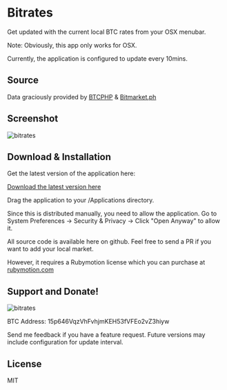 Bitrates
========

Get updated with the current local BTC rates from your OSX menubar.

Note: Obviously, this app only works for OSX.

Currently, the application is configured to update every 10mins.

Source
------

Data graciously provided by [BTCPHP](http://btcphp.com) & [Bitmarket.ph](http://bitmarket.ph)

Screenshot
----------

![bitrates](https://cloud.githubusercontent.com/assets/2481/3427819/11a79926-0038-11e4-956d-5ef50777b9fd.png)

Download & Installation
--------
Get the latest version of the application here:

[Download the latest version here](http://jasontorres.s3.amazonaws.com/stuff/bitrates.app.zip)

Drag the application to your /Applications directory.

Since this is distributed manually, you need to allow the application.
Go to System Preferences -> Security & Privacy -> Click "Open Anyway" to allow it.

All source code is available here on github. Feel free to send a PR if you want to add your local market.

However, it requires a Rubymotion license which you can purchase at [rubymotion.com](http://www.rubymotion.com)


Support and Donate!
--------------------------

![bitrates](https://cloud.githubusercontent.com/assets/2481/3428013/f4b067c8-003a-11e4-81d7-a8483158cdf3.jpg)

BTC Address: 15p646VqzVhFvhjmKEH53fVFEo2vZ3hiyw


Send me feedback if you have a feature request. Future versions may include configuration for update interval.


License
-------
MIT
